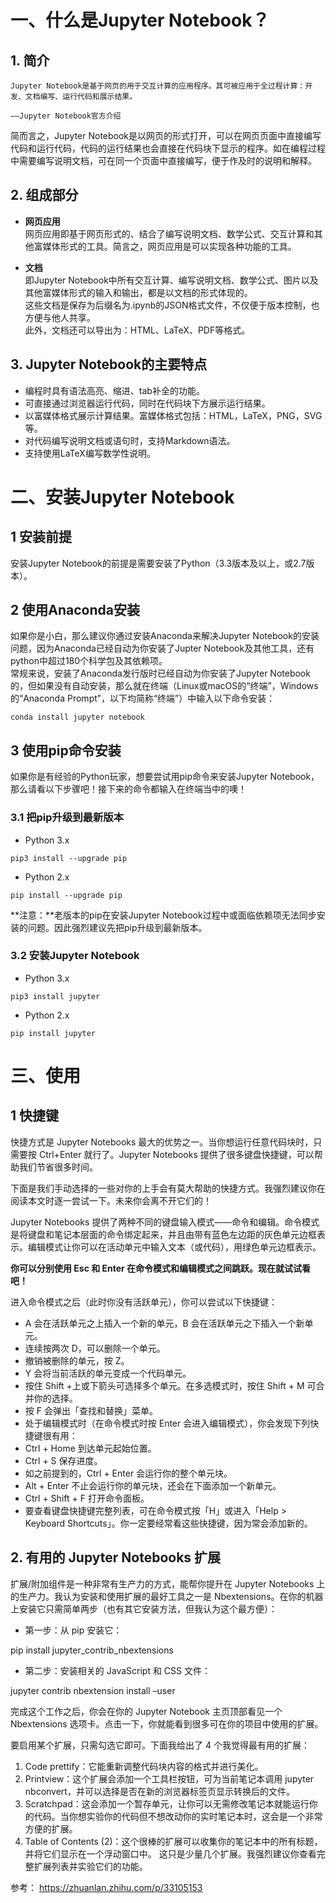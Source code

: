 # 一、什么是Jupyter Notebook？

## 1. 简介

```
Jupyter Notebook是基于网页的用于交互计算的应用程序。其可被应用于全过程计算：开发、文档编写、运行代码和展示结果。

——Jupyter Notebook官方介绍
```

简而言之，Jupyter Notebook是以网页的形式打开，可以在网页页面中直接编写代码和运行代码，代码的运行结果也会直接在代码块下显示的程序。如在编程过程中需要编写说明文档，可在同一个页面中直接编写，便于作及时的说明和解释。

## 2. 组成部分

+ **网页应用**  
网页应用即基于网页形式的、结合了编写说明文档、数学公式、交互计算和其他富媒体形式的工具。简言之，网页应用是可以实现各种功能的工具。

+ **文档**  
即Jupyter Notebook中所有交互计算、编写说明文档、数学公式、图片以及其他富媒体形式的输入和输出，都是以文档的形式体现的。  
这些文档是保存为后缀名为.ipynb的JSON格式文件，不仅便于版本控制，也方便与他人共享。  
此外，文档还可以导出为：HTML、LaTeX、PDF等格式。  

## 3. Jupyter Notebook的主要特点

+ 编程时具有语法高亮、缩进、tab补全的功能。
+ 可直接通过浏览器运行代码，同时在代码块下方展示运行结果。
+  以富媒体格式展示计算结果。富媒体格式包括：HTML，LaTeX，PNG，SVG等。
+ 对代码编写说明文档或语句时，支持Markdown语法。
+ 支持使用LaTeX编写数学性说明。


# 二、安装Jupyter Notebook

## 1 安装前提
安装Jupyter Notebook的前提是需要安装了Python（3.3版本及以上，或2.7版本）。

## 2 使用Anaconda安装

如果你是小白，那么建议你通过安装Anaconda来解决Jupyter Notebook的安装问题，因为Anaconda已经自动为你安装了Jupter Notebook及其他工具，还有python中超过180个科学包及其依赖项。  
常规来说，安装了Anaconda发行版时已经自动为你安装了Jupyter Notebook的，但如果没有自动安装，那么就在终端（Linux或macOS的“终端”，Windows的“Anaconda Prompt”，以下均简称“终端”）中输入以下命令安装：

```
conda install jupyter notebook
```

## 3 使用pip命令安装
如果你是有经验的Python玩家，想要尝试用pip命令来安装Jupyter Notebook，那么请看以下步骤吧！接下来的命令都输入在终端当中的噢！  

### 3.1 把pip升级到最新版本
+ Python 3.x
```
pip3 install --upgrade pip
```

+ Python 2.x
```
pip install --upgrade pip
```
**注意：**老版本的pip在安装Jupyter Notebook过程中或面临依赖项无法同步安装的问题。因此强烈建议先把pip升级到最新版本。

### 3.2 安装Jupyter Notebook

+ Python 3.x
```
pip3 install jupyter
```

+ Python 2.x
```
pip install jupyter
```

# 三、使用

## 1 快捷键
快捷方式是 Jupyter Notebooks 最大的优势之一。当你想运行任意代码块时，只需要按 Ctrl+Enter 就行了。Jupyter Notebooks 提供了很多键盘快捷键，可以帮助我们节省很多时间。

下面是我们手动选择的一些对你的上手会有莫大帮助的快捷方式。我强烈建议你在阅读本文时逐一尝试一下。未来你会离不开它们的！

Jupyter Notebooks 提供了两种不同的键盘输入模式——命令和编辑。命令模式是将键盘和笔记本层面的命令绑定起来，并且由带有蓝色左边距的灰色单元边框表示。编辑模式让你可以在活动单元中输入文本（或代码），用绿色单元边框表示。

**你可以分别使用 Esc 和 Enter 在命令模式和编辑模式之间跳跃。现在就试试看吧！**

进入命令模式之后（此时你没有活跃单元），你可以尝试以下快捷键：
+ A 会在活跃单元之上插入一个新的单元，B 会在活跃单元之下插入一个新单元。
+ 连续按两次 D，可以删除一个单元。
+ 撤销被删除的单元，按 Z。
+ Y 会将当前活跃的单元变成一个代码单元。
+ 按住 Shift +上或下箭头可选择多个单元。在多选模式时，按住 Shift + M 可合并你的选择。
+ 按 F 会弹出「查找和替换」菜单。
+ 处于编辑模式时（在命令模式时按 Enter 会进入编辑模式），你会发现下列快捷键很有用：
+ Ctrl + Home 到达单元起始位置。
+ Ctrl + S 保存进度。
+ 如之前提到的，Ctrl + Enter 会运行你的整个单元块。
+ Alt + Enter 不止会运行你的单元块，还会在下面添加一个新单元。
+ Ctrl + Shift + F 打开命令面板。
+ 要查看键盘快捷键完整列表，可在命令模式按「H」或进入「Help > Keyboard Shortcuts」。你一定要经常看这些快捷键，因为常会添加新的。



## 2. 有用的 Jupyter Notebooks 扩展

扩展/附加组件是一种非常有生产力的方式，能帮你提升在 Jupyter Notebooks 上的生产力。我认为安装和使用扩展的最好工具之一是 Nbextensions。在你的机器上安装它只需简单两步（也有其它安装方法，但我认为这个最方便）：

+ 第一步：从 pip 安装它：

pip install jupyter_contrib_nbextensions

+ 第二步：安装相关的 JavaScript 和 CSS 文件：

jupyter contrib nbextension install –user

完成这个工作之后，你会在你的 Jupyter Notebook 主页顶部看见一个 Nbextensions 选项卡。点击一下，你就能看到很多可在你的项目中使用的扩展。

要启用某个扩展，只需勾选它即可。下面我给出了 4 个我觉得最有用的扩展：

1. Code prettify：它能重新调整代码块内容的格式并进行美化。
2. Printview：这个扩展会添加一个工具栏按钮，可为当前笔记本调用 jupyter nbconvert，并可以选择是否在新的浏览器标签页显示转换后的文件。
3. Scratchpad：这会添加一个暂存单元，让你可以无需修改笔记本就能运行你的代码。当你想实验你的代码但不想改动你的实时笔记本时，这会是一个非常方便的扩展。
4. Table of Contents (2)：这个很棒的扩展可以收集你的笔记本中的所有标题，并将它们显示在一个浮动窗口中。
这只是少量几个扩展。我强烈建议你查看完整扩展列表并实验它们的功能。


参考： https://zhuanlan.zhihu.com/p/33105153
